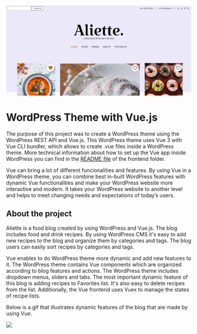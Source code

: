 <img src="frontend/public/aliette-main.png"/>

# WordPress Theme with Vue.js
The purpose of this project was to create a WordPress theme using the WordPress REST API and Vue.js. This WordPress theme uses Vue 3 with Vue CLI bundler, which allows to create .vue files inside a WordPress theme. More technical information about how to set up the Vue app inside WordPress you can find in the <a href="/frontend#readme">README file</a> of the frontend folder.

Vue can bring a lot of different funcionalities and features. By using Vue in a WordPress theme, you can combine best in-built WordPress features with dynamic Vue functionalities and make your WordPress website more interactive and modern. It takes your WordPress website to another level and helps to meet changing needs and expectations of today’s users. 

## About the project

Aliette is a food blog created by using WordPress and Vue.js.  The blog includes food and drink recipes. By using WordPress CMS it's easy to add new recipes to the blog and organize them by categories and tags. The blog users can easily sort recipes by categories and tags.
 
Vue enables to do WordPress theme more dynamic and add new features to it. The WordPress theme contains Vue components which are organized according to blog features and actions. The WordPress theme includes dropdown menus, sliders and tabs. The most important dynamic feature of this blog is adding recipes to Favorites list. It's also easy to delete recipes from the list. Additionally, the Vue frontend uses Vuex to manage the states of recipe lists.    

Below is a gif that illustrates dynamic features of the blog that are made by using Vue.

 <img src="frontend/public/aliette-intro1.gif"/>
 
